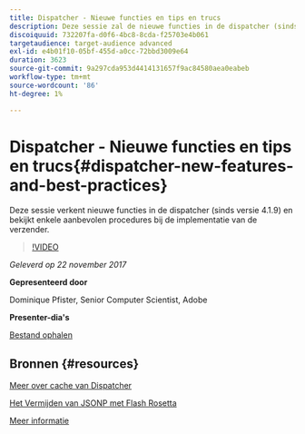 ```yaml
---
title: Dispatcher - Nieuwe functies en tips en trucs
description: Deze sessie zal de nieuwe functies in de dispatcher (sinds versie 4.1.9) verkennen en zal naar enkele beste werkwijzen kijken wanneer de dispatcher wordt geïmplementeerd.
discoiquuid: 732207fa-d0f6-4bc8-8cda-f25703e4b061
targetaudience: target-audience advanced
exl-id: e4b01f10-05bf-455d-a0cc-72bbd3009e64
duration: 3623
source-git-commit: 9a297cda953d4414131657f9ac84580aea0eabeb
workflow-type: tm+mt
source-wordcount: '86'
ht-degree: 1%

---
```


# Dispatcher - Nieuwe functies en tips en trucs{#dispatcher-new-features-and-best-practices}

Deze sessie verkent nieuwe functies in de dispatcher (sinds versie 4.1.9) en bekijkt enkele aanbevolen procedures bij de implementatie van de verzender.

>[!VIDEO](https://video.tv.adobe.com/v/20842/?quality=9)

*Geleverd op 22 november 2017*

**Gepresenteerd door**

Dominique Pfister, Senior Computer Scientist, Adobe

**Presenter-dia&#39;s**

[Bestand ophalen](assets/dispatcher-aemgemsnov2017.pdf)

## Bronnen {#resources}

[Meer over cache van Dispatcher](https://github.com/cqsupport/webinar-dispatchercache)

[Het Vermijden van JSONP met Flash Rosetta](https://miki.it/blog/2014/7/8/abusing-jsonp-with-rosetta-flash/)

[Meer informatie](https://adobe-consulting-services.github.io/acs-aem-commons/features/dispatcher-ttl/index.html)

<!--
[Get back to the Overview](https://helpx.adobe.com/experience-manager/kt/eseminars/gems/aem-index.html)
-->
